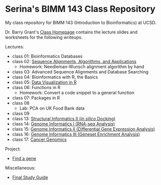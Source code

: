 # Serina's BIMM 143 Class Repository
My class repository for BIMM 143 (Introduction to Bioinformatics) at UCSD.

Dr. Barry Grant's [Class Homepage](https://bioboot.github.io/bimm143_F18/) contains the lecture slides and worksheets for the following writeups.

Lectures:
* class 01: Bioinformatics Databases
* class 02: [Sequence Alignments, Algorithms, and Applications](https://github.com/serinahuang/bimm143/tree/master/class02) 
    + Homework: Needleman-Wunsch alignment algorithm by hand
* class 03: Advanced Sequence Alignments and Database Searching
* class 04: Bioinformatics with R, the Basics
* class 05: [Data Visualization in R](https://github.com/serinahuang/bimm143/tree/master/class05)
* class 06: Functions in R
    + Homework: Convert a code snippet to a general function 
* class 07: Packages in R
* class 08
    + Lab: PCA on UK Food Bank data
* class 09
* class 13: [Structural Informatics II (*in silico* Docking)](https://github.com/serinahuang/bimm143/tree/master/class13)
* class 14: [Genome Informatics I (RNA-seq Analysis)](https://github.com/serinahuang/bimm143/tree/master/class14)
* class 15: [Genome Informatics II (Differential Gene Expression Analysis)](https://github.com/serinahuang/bimm143/tree/master/class15)
* class 16: [Genome Informatics III (Geneset Enrichment Analysis)](https://github.com/serinahuang/bimm143/tree/master/class16)
* class 17: [Cancer Genomics](https://github.com/serinahuang/bimm143/tree/master/class17)

Project:
* [Find a gene](https://github.com/serinahuang/bimm143/tree/master/find_a_gene)

Miscellaneous:
* [Final Study Guide](https://docs.google.com/document/d/1-EfgeLl1eSz-810hzTCXNi1n1TND_b9ch647LeZ9EqY/edit?usp=sharing)
